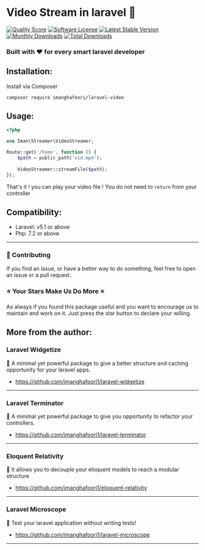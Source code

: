 # Video Stream in laravel 🎥 

<a href="https://scrutinizer-ci.com/g/imanghafoori1/laravel-video"><img src="https://img.shields.io/scrutinizer/g/imanghafoori1/laravel-video.svg?style=round-square" alt="Quality Score"></img></a>
[![Software License](https://img.shields.io/badge/license-MIT-blue.svg?style=round-square)](LICENSE.md)
[![Latest Stable Version](https://poser.pugx.org/imanghafoori/laravel-video/v/stable)](https://packagist.org/packages/imanghafoori/laravel-video)
[![Monthly Downloads](https://poser.pugx.org/imanghafoori/laravel-video/d/monthly)](https://packagist.org/packages/imanghafoori/laravel-video)
[![Total Downloads](https://poser.pugx.org/imanghafoori/laravel-video/downloads)](https://packagist.org/packages/imanghafoori/laravel-video)

### Built with :heart: for every smart laravel developer


## Installation:

Install via Composer

    composer require imanghafoori/laravel-video

## Usage:

```php
<?php

use Iman\Streamer\VideoStreamer;

Route::get('/home', function () {
    $path = public_path('vid.mp4');
    
    VideoStreamer::streamFile($path);
});

```

That's it ! you can play your video file !
You do not need to `return` from your controller

## Compatibility:

- Laravel: v5.1 or above
- Php: 7.2 or above

--------------------

### :raising_hand: Contributing 
If you find an issue, or have a better way to do something, feel free to open an issue or a pull request.

### :star: Your Stars Make Us Do More :star:
As always if you found this package useful and you want to encourage us to maintain and work on it. Just press the star button to declare your willing.



## More from the author:

### Laravel Widgetize

 :gem: A minimal yet powerful package to give a better structure and caching opportunity for your laravel apps.

- https://github.com/imanghafoori1/laravel-widgetize

-----------------

### Laravel Terminator

 :gem: A minimal yet powerful package to give you opportunity to refactor your controllers.

- https://github.com/imanghafoori1/laravel-terminator

-----------------

### Eloquent Relativity

:gem: It allows you to decouple your eloquent models to reach a modular structure

- https://github.com/imanghafoori1/eloquent-relativity

----------------

### Laravel Microscope

:gem: Test your laravel application without writing tests!

- https://github.com/imanghafoori1/laravel-microscope

----------------

